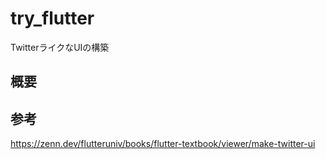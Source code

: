 # try_flutter

TwitterライクなUIの構築

## 概要



## 参考

https://zenn.dev/flutteruniv/books/flutter-textbook/viewer/make-twitter-ui
